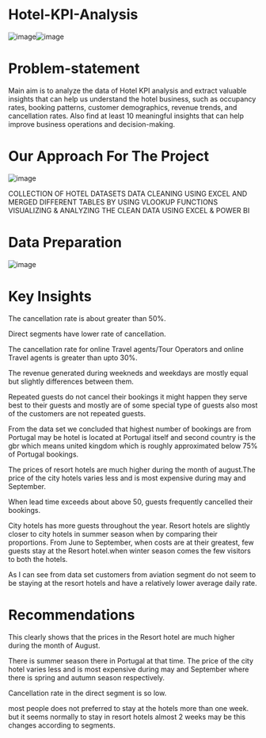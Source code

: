 # Hotel-KPI-Analysis


![image](https://github.com/Sudhansu352010/Hotel-KPI-Analysis/assets/131376814/04206930-7f17-4b7f-94af-3421bc6a37df)![image](https://github.com/Sudhansu352010/Hotel-KPI-Analysis/assets/131376814/0308d2ed-8b4e-4af1-b2b7-cd8b613c7356)



# Problem-statement
Main aim is to analyze the data of Hotel KPI analysis and extract valuable insights that can help us understand the hotel business, such as occupancy rates, booking patterns, customer demographics, revenue trends, and cancellation rates.
Also find at least 10 meaningful insights that can help improve business operations and decision-making.

# Our Approach For The Project
![image](https://github.com/Sudhansu352010/Hotel-KPI-Analysis/assets/131376814/8617c359-ae36-4f58-b5ea-23615f0edfef)

COLLECTION OF HOTEL DATASETS
DATA CLEANING USING  EXCEL AND MERGED DIFFERENT TABLES BY USING VLOOKUP FUNCTIONS
VISUALIZING & ANALYZING THE CLEAN DATA USING EXCEL & POWER BI

# Data Preparation
![image](https://github.com/Sudhansu352010/Hotel-KPI-Analysis/assets/131376814/c1ad384e-0308-45d2-9ce6-d0c7347104ea)


# Key Insights

The cancellation rate  is about greater  than 50%.

Direct segments have lower rate of cancellation.

The cancellation rate  for online Travel agents/Tour Operators and online Travel  agents is greater than upto 30%.

The revenue generated during weekneds and weekdays are mostly equal but slightly differences between them.

Repeated guests do not cancel their bookings it might happen they serve best to their guests and mostly are of some special type of guests also most of the customers are not repeated guests.

From the data set we concluded that highest number of bookings are from Portugal may be hotel  is located at Portugal itself and second country is the gbr which means united kingdom which is roughly approximated below 75% of Portugal bookings.

The prices of resort hotels are much higher during the month of august.The price of the city hotels varies less and is most expensive during may and September.

When lead time exceeds about above 50, guests frequently cancelled their bookings.

City hotels has more guests throughout  the year. Resort hotels are slightly closer to city hotels in summer season when by comparing their proportions. From June to September, when costs are at their greatest, few guests stay at the Resort hotel.when  winter season comes the few visitors to both the hotels.

As I can see from data set customers from aviation segment do not seem to be staying at the resort hotels and have a relatively lower average daily rate.

# Recommendations
This clearly shows that the prices in the Resort hotel are much higher during the month of August. 

There is summer season there in Portugal at that time. The price of the city hotel varies less and is most expensive during may and September where there is spring and autumn season respectively.

Cancellation rate in the direct segment is so  low.

most people does not preferred to stay at the hotels more than one week. but it seems normally to stay in resort hotels almost 2 weeks may be this changes according to segments.






